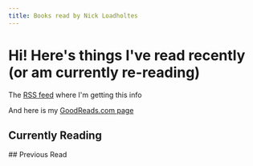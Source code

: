 ```yaml
---
title: Books read by Nick Loadholtes
---
```


# Hi! Here's things I've read recently (or am currently re-reading)

The [RSS feed](https://www.goodreads.com/review/list_rss/2953838) where I'm getting this info

And here is my [GoodReads.com page](https://www.goodreads.com/user/show/2953838-nick-loadholtes)

<style>
	#bookholder, #currently-reading{
		display: flex;
		flex-wrap: wrap;
	}
	.book{
	width: 200px;
	margin: 10px;
	}
</style>
## Currently Reading
<div id="currently-reading"></div>
## Previous Read
<div id="bookholder"></div>
<script src="https://ajax.googleapis.com/ajax/libs/jquery/3.4.1/jquery.min.js"></script>
<script language="JavaScript">
$(document).ready(function() {
	//feed to parse
	var box = $("#bookholder");
	var current = $("#currently-reading");
	var feed = "https://cors-anywhere.herokuapp.com/https://www.goodreads.com/review/list_rss/2953838";
	$.ajax(feed, {
	accepts:{
		xml:"application/rss+xml"
	},
	dataType:"xml",
	success:function(data) {
		//Credit: http://stackoverflow.com/questions/10943544/how-to-parse-an-rss-feed-using-javascript

	$(data).find("item").each(function () {
	var el = $(this);
	var book_details = "<a href=" + el.find("link").text() + ">" +
		"<img src="+ el.find("book_medium_image_url").text()+"></a>" +
		"<br><em>" + el.find("title").text() + "</em>";
	if(el.find("user_rating").text() !== "0") {
		book_details += "<br><b>My rating:" + el.find("user_rating").text();
	} else {
		book_details += "<br><em><b><span style='background-color:currentColor'><span style='color:white'>Started on:" + el.find("user_date_added").text().substr(7, 10) +"</span></span></b></em>"
	}
	var divdetails = "<div class='book'>" + book_details + "</div>";
	if(el.find("user_shelves").text() === "currently-reading") {
		current.append(divdetails);
	} else {
		box.append(divdetails);
	}
	});
	}
		});
	});
</script>
 
